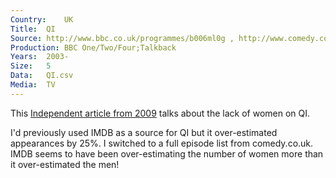 ```yaml
---
Country:	UK
Title:	QI
Source:	http://www.bbc.co.uk/programmes/b006ml0g , http://www.comedy.co.uk/guide/tv/qi/
Production:	BBC One/Two/Four;Talkback
Years:	2003-
Size:	5
Data:	QI.csv
Media:	TV
---
```


This [Independent article from 2009](http://www.independent.co.uk/arts-entertainment/comedy/news/funny-thing-our-new-women-comics-are-invisible-1752301.html) talks about the lack of women on QI.

I'd previously used IMDB as a source for QI but it over-estimated appearances by 25%. I switched to a full episode list from comedy.co.uk. IMDB seems to have been over-estimating the number of women more than it over-estimated the men!